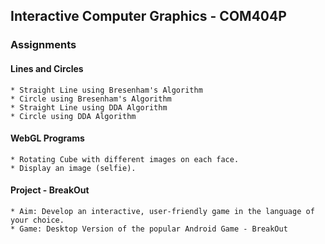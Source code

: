 ## Interactive Computer Graphics - COM404P

### Assignments

#### Lines and Circles

    * Straight Line using Bresenham's Algorithm
    * Circle using Bresenham's Algorithm
    * Straight Line using DDA Algorithm
    * Circle using DDA Algorithm

#### WebGL Programs

    * Rotating Cube with different images on each face.
    * Display an image (selfie).

#### Project - BreakOut

    * Aim: Develop an interactive, user-friendly game in the language of your choice.
    * Game: Desktop Version of the popular Android Game - BreakOut